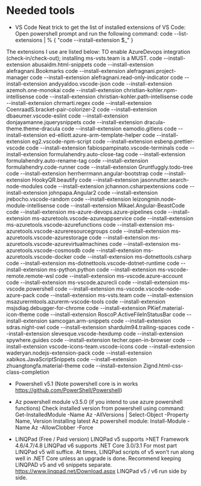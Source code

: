 # Needed tools
- VS Code
Neat trick to get the list of installed extensions of VS Code:
Open powershell prompt and run the following command: code --list-extensions | % { "code --install-extension $_" }

The extensions I use are listed below: TO enable AzureDevops integration (check-in/check-out); installing ms-vsts.team is a MUST.
code --install-extension abusaidm.html-snippets
code --install-extension alefragnani.Bookmarks
code --install-extension alefragnani.project-manager
code --install-extension alefragnani.read-only-indicator
code --install-extension andyyaldoo.vscode-json
code --install-extension azemoh.one-monokai
code --install-extension christian-kohler.npm-intellisense
code --install-extension christian-kohler.path-intellisense
code --install-extension chrmarti.regex
code --install-extension CoenraadS.bracket-pair-colorizer-2
code --install-extension dbaeumer.vscode-eslint
code --install-extension donjayamanne.jquerysnippets
code --install-extension dracula-theme.theme-dracula
code --install-extension eamodio.gitlens
code --install-extension ed-elliott.azure-arm-template-helper
code --install-extension eg2.vscode-npm-script
code --install-extension esbenp.prettier-vscode
code --install-extension fabiospampinato.vscode-terminals
code --install-extension formulahendry.auto-close-tag
code --install-extension formulahendry.auto-rename-tag
code --install-extension formulahendry.code-runner
code --install-extension Gruntfuggly.todo-tree
code --install-extension herrherrmann.angular-bootstrap
code --install-extension HookyQR.beautify
code --install-extension jasonnutter.search-node-modules
code --install-extension jchannon.csharpextensions
code --install-extension johnpapa.Angular2
code --install-extension jrebocho.vscode-random
code --install-extension leizongmin.node-module-intellisense
code --install-extension Mikael.Angular-BeastCode
code --install-extension ms-azure-devops.azure-pipelines
code --install-extension ms-azuretools.vscode-azureappservice
code --install-extension ms-azuretools.vscode-azurefunctions
code --install-extension ms-azuretools.vscode-azureresourcegroups
code --install-extension ms-azuretools.vscode-azurestorage
code --install-extension ms-azuretools.vscode-azurevirtualmachines
code --install-extension ms-azuretools.vscode-cosmosdb
code --install-extension ms-azuretools.vscode-docker
code --install-extension ms-dotnettools.csharp
code --install-extension ms-dotnettools.vscode-dotnet-runtime
code --install-extension ms-python.python
code --install-extension ms-vscode-remote.remote-wsl
code --install-extension ms-vscode.azure-account
code --install-extension ms-vscode.azurecli
code --install-extension ms-vscode.powershell
code --install-extension ms-vscode.vscode-node-azure-pack
code --install-extension ms-vsts.team
code --install-extension msazurermtools.azurerm-vscode-tools
code --install-extension msjsdiag.debugger-for-chrome
code --install-extension PKief.material-icon-theme
code --install-extension RoscoP.ActiveFileInStatusBar
code --install-extension samcogan.arm-snippets
code --install-extension sdras.night-owl
code --install-extension shardulm94.trailing-spaces
code --install-extension slevesque.vscode-hexdump
code --install-extension spywhere.guides
code --install-extension techer.open-in-browser
code --install-extension vscode-icons-team.vscode-icons
code --install-extension waderyan.nodejs-extension-pack
code --install-extension xabikos.JavaScriptSnippets
code --install-extension zhuangtongfa.material-theme
code --install-extension Zignd.html-css-class-completion

- Powershell v5.1 (Note powershell core is in works https://github.com/PowerShell/Powershell)

- Az powershell module v3.5.0 (if you intend to use azure powershell functions)
Check installed version from powershell using command: Get-InstalledModule -Name Az -AllVersions | Select-Object -Property Name, Version
Installing latest Az powershell module: Install-Module -Name Az -AllowClobber -Force

- LINQPad (Free / Paid version)
LINQPad v5 supports >NET Framework 4.6/4.7/4.8
LINQPad v6 supports .NET Core 3.0/3.1
For most part LINQPad v5 will suffice. At times, LINQPad scripts of v5 won't run along well in .NET Core unless an upgrade is done.
Recommend keeping LINQPAD v5 and v6 snippets separate.
https://www.linqpad.net/Download.aspx
LINQPad v5 / v6 run side by side.
